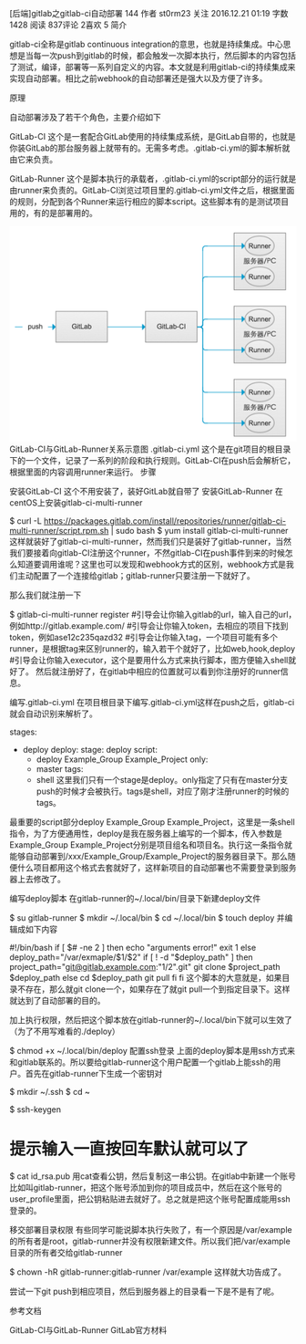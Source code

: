 [后端]gitlab之gitlab-ci自动部署
144  作者 st0rm23 关注
2016.12.21 01:19 字数 1428 阅读 837评论 2喜欢 5
简介

gitlab-ci全称是gitlab continuous integration的意思，也就是持续集成。中心思想是当每一次push到gitlab的时候，都会触发一次脚本执行，然后脚本的内容包括了测试，编译，部署等一系列自定义的内容。本文就是利用gitlab-ci的持续集成来实现自动部署。相比之前webhook的自动部署还是强大以及方便了许多。

原理

自动部署涉及了若干个角色，主要介绍如下

GitLab-CI
这个是一套配合GitLab使用的持续集成系统，是GitLab自带的，也就是你装GitLab的那台服务器上就带有的。无需多考虑。.gitlab-ci.yml的脚本解析就由它来负责。

GitLab-Runner
这个是脚本执行的承载者，.gitlab-ci.yml的script部分的运行就是由runner来负责的。GitLab-CI浏览过项目里的.gitlab-ci.yml文件之后，根据里面的规则，分配到各个Runner来运行相应的脚本script。这些脚本有的是测试项目用的，有的是部署用的。

![GitLab-CI‰∏éGitLab-RunnerÂÖ≥Á≥ªÁ§∫ÊÑè](../asserts/gitlab-ci.png)
GitLab-CI与GitLab-Runner关系示意图
.gitlab-ci.yml
这个是在git项目的根目录下的一个文件，记录了一系列的阶段和执行规则。GitLab-CI在push后会解析它，根据里面的内容调用runner来运行。
步骤

安装GitLab-CI
这个不用安装了，装好GitLab就自带了
安装GitLab-Runner
在centOS上安装gitlab-ci-multi-runner

$ curl -L https://packages.gitlab.com/install/repositories/runner/gitlab-ci-multi-runner/script.rpm.sh | sudo bash
$ yum install gitlab-ci-multi-runner
这样就装好了gitlab-ci-multi-runner，然而我们只是装好了gitlab-runner，当然我们要接着向gitlab-CI注册这个runner，不然gitlab-CI在push事件到来的时候怎么知道要调用谁呢？这里也可以发现和webhook方式的区别，webhook方式是我们主动配置了一个连接给gitlab；gitlab-runner只要注册一下就好了。

那么我们就注册一下

$ gitlab-ci-multi-runner register
#引导会让你输入gitlab的url，输入自己的url，例如http://gitlab.example.com/
#引导会让你输入token，去相应的项目下找到token，例如ase12c235qazd32
#引导会让你输入tag，一个项目可能有多个runner，是根据tag来区别runner的，输入若干个就好了，比如web,hook,deploy
#引导会让你输入executor，这个是要用什么方式来执行脚本，图方便输入shell就好了。
然后就注册好了，在gitlab中相应的位置就可以看到你注册好的runner信息。

编写.gitlab-ci.yml
在项目根目录下编写.gitlab-ci.yml这样在push之后，gitlab-ci就会自动识别来解析了。

stages:
- deploy
deploy:
  stage: deploy
  script:
    - deploy Example_Group Example_Project
  only:
    - master
  tags:
    - shell
这里我们只有一个stage是deploy。only指定了只有在master分支push的时候才会被执行。tags是shell，对应了刚才注册runner的时候的tags。

最重要的script部分deploy Example_Group Example_Project，这里是一条shell指令，为了方便通用性，deploy是我在服务器上编写的一个脚本，传入参数是Example_Group Example_Project分别是项目组名和项目名。执行这一条指令就能够自动部署到/xxx/Example_Group/Example_Project的服务器目录下。那么随便什么项目都用这个格式去套就好了，这样新项目的自动部署也不需要登录到服务器上去修改了。

编写deploy脚本
在gitlab-runner的~/.local/bin/目录下新建deploy文件

$ su gitlab-runner
$ mkdir ~/.local/bin
$ cd ~/.local/bin
$ touch deploy
并编辑成如下内容

#!/bin/bash
if [ $# -ne 2 ]
then
      echo "arguments error!"
      exit 1
else
      deploy_path="/var/exmaple/$1/$2"
      if [ ! -d "$deploy_path" ]
      then
              project_path="git@gitlab.example.com:"$1/$2".git"
              git clone $project_path $deploy_path
      else
              cd $deploy_path
              git pull
      fi
fi
这个脚本的大意就是，如果目录不存在，那么就git clone一个，如果存在了就git pull一个到指定目录下。这样就达到了自动部署的目的。

加上执行权限，然后把这个脚本放在gitlab-runner的~/.local/bin下就可以生效了（为了不用写难看的./deploy）

$ chmod +x ~/.local/bin/deploy
配置ssh登录
上面的deploy脚本是用ssh方式来和gitlab联系的。所以要给gitlab-runner这个用户配置一个gitlab上能ssh的用户。首先在gitlab-runner下生成一个密钥对

$ mkdir ~/.ssh
$ cd ~

$ ssh-keygen
# 提示输入一直按回车默认就可以了
$ cat id_rsa.pub
用cat查看公钥，然后复制这一串公钥。在gitlab中新建一个账号比如叫gitlab-runner，把这个账号添加到你的项目成员中，然后在这个账号的user_profile里面，把公钥粘贴进去就好了。总之就是把这个账号配置成能用ssh登录的。

移交部署目录权限
有些同学可能说脚本执行失败了，有一个原因是/var/example的所有者是root，gitlab-runner并没有权限新建文件。所以我们把/var/example目录的所有者交给gitlab-runner

$ chown -hR gitlab-runner:gitlab-runner /var/example
这样就大功告成了。

尝试一下git push到相应项目，然后到服务器上的目录看一下是不是有了呢。

参考文档

GitLab-CI与GitLab-Runner
GitLab官方材料